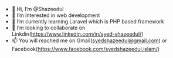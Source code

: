 - 👋 Hi, I’m @Shazeedul
- 👀 I’m interested in web development
- 🌱 I’m currently learning Laravel which is PHP based framework
- 💞️ I’m looking to collaborate on Linkdin(https://www.linkedin.com/in/syed-shazeedul/)
- 📫 You will reached me on Gmail(syedshazeedul@gmail.com) or Facebook(https://www.facebook.com/syedshazeedul.islam/)

<!---
Shazeedul/Shazeedul is a ✨ special ✨ repository because its `README.md` (this file) appears on your GitHub profile.
You can click the Preview link to take a look at your changes.
--->
